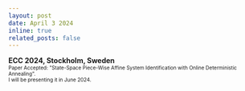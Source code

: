 ```yaml
---
layout: post
date: April 3 2024
inline: true
related_posts: false
---
```



<b> ECC 2024, Stockholm, Sweden</b>
<br> <font size="1">Paper Accepted: "State-Space Piece-Wise Affine System Identification with Online Deterministic Annealing".</font> 
<br> <font size="1">I will be presenting it in June 2024.</font> 